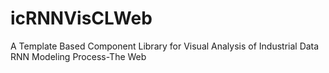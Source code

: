 # icRNNVisCLWeb
A Template Based Component Library for Visual Analysis of Industrial Data RNN Modeling Process-The Web
